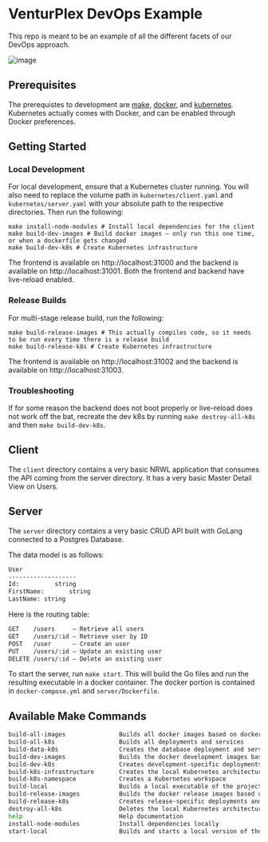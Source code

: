 # VenturPlex DevOps Example

This repo is meant to be an example of all the different facets of our DevOps approach.

![image](https://user-images.githubusercontent.com/31123803/66063172-b2d6fe00-e4f7-11e9-8974-3bc2e0284e5b.png)

## Prerequisites

The prerequistes to development are [make](https://www.gnu.org/software/make/), [docker](https://www.docker.com/), and [kubernetes](https://kubernetes.io/). Kubernetes actually comes with Docker, and can be enabled through Docker preferences.

## Getting Started
### Local Development
For local development, ensure that a Kubernetes cluster running.
You will also need to replace the volume path in `kubernetes/client.yaml` and `kubernetes/server.yaml` with your absolute path to the respective directories.
Then run the following:
```
make install-node-modules # Install local dependencies for the client
make build-dev-images # Build docker images – only run this one time, or when a dockerfile gets changed
make build-dev-k8s # Create Kubernetes infrastructure
```

The frontend is available on http://localhost:31000 and the backend is available on http://localhost:31001.
Both the frontend and backend have live-reload enabled.

### Release Builds
For multi-stage release build, run the following:
```
make build-release-images # This actually compiles code, so it needs to be run every time there is a release build
make build-release-k8s # Create Kubernetes infrastructure
```

The frontend is available on http://localhost:31002 and the backend is available on http://localhost:31003.

### Troubleshooting
If for some reason the backend does not boot properly or live-reload does not work off the bat, recreate the dev k8s by running `make destroy-all-k8s` and then `make build-dev-k8s`.

## Client

The `client` directory contains a very basic NRWL application that consumes the API coming from the server directory. It has a very basic Master Detail View on Users.

## Server

The `server` directory contains a very basic CRUD API built with GoLang connected to a Postgres Database.

The data model is as follows:

```markdown
User
-------------------
Id:          string
FirstName:       string
LastName: string
```

Here is the routing table:

```markdown
GET    /users     – Retrieve all users
GET    /users/:id – Retrieve user by ID
POST   /user      – Create an user
PUT    /users/:id – Update an existing user
DELETE /users/:id – Delete an existing user
```

To start the server, run `make start`. This will build the Go files and run the resulting executable in a docker container. The docker portion is contained in `docker-compose.yml` and `server/Dockerfile`.

## Available Make Commands

```bash
build-all-images               Builds all docker images based on docker-compose.yml
build-all-k8s                  Builds all deployments and services
build-data-k8s                 Creates the database deployment and service
build-dev-images               Builds the docker development images based on docker-compose.yml
build-dev-k8s                  Creates development-specific deployments and services
build-k8s-infrastructure       Creates the local Kubernetes architecture
build-k8s-namespace            Creates a Kubernetes workspace
build-local                    Builds a local executable of the project via "go build"
build-release-images           Builds the docker release images based on docker-compose.yml
build-release-k8s              Creates release-specific deployments and services
destroy-all-k8s                Deletes the local Kubernetes architecture
help                           Help documentation
install-node-modules           Install dependencies locally
start-local                    Builds and starts a local version of the program
```
